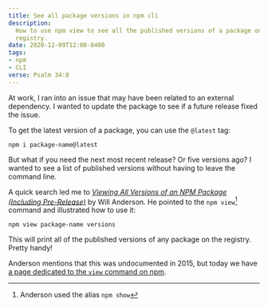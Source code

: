 ```yaml
---
title: See all package versions in npm cli
description:
  How to use npm view to see all the published versions of a package on the
  registry.
date: 2020-12-09T12:00-0400
tags:
- npm
- CLI
verse: Psalm 34:8
---
```


At work, I ran into an issue that may have been related to an external
dependency. I wanted to update the package to see if a future release fixed the
issue.

To get the latest version of a package, you can use the `@latest` tag:

```shell
npm i package-name@latest
```

But what if you need the next most recent release? Or five versions ago? I
wanted to see a list of published versions without having to leave the command
line.

A quick search led me to
[_Viewing All Versions of an NPM Package (Including Pre-Release)_](https://willi.am/blog/2015/07/17/viewing-all-versions-of-an-npm-package-including-pre-release/)
by Will Anderson. He pointed to the `npm view`[^1] command and illustrated how
to use it:

```shell
npm view package-name versions
```

This will print all of the published versions of any package on the registry.
Pretty handy!

Anderson mentions that this was undocumented in 2015, but today we have
[a page dedicated to the `view` command on npm](https://docs.npmjs.com/cli/v6/commands/npm-view).

[^1]: Anderson used the alias `npm show`
